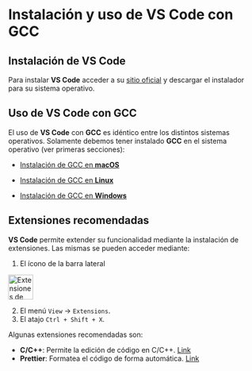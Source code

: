 # Instalación y uso de VS Code con GCC

## Instalación de VS Code

Para instalar **VS Code** acceder a su <a href="https://code.visualstudio.com/#alt-downloads" target="_blank">sitio
oficial</a> y descargar el instalador para su sistema operativo.

## Uso de VS Code con GCC

El uso de **VS Code** con **GCC** es idéntico entre los distintos sistemas operativos. Solamente debemos tener
instalado **GCC** en el sistema operativo (ver primeras secciones):

- <a href="gcc-macos.md">Instalación de GCC en **macOS**</a>

- <a href="gcc-linux.md">Instalación de GCC en **Linux**</a>

- <a href="gcc-windows.md">Instalación de GCC en **Windows**</a>

## Extensiones recomendadas
**VS Code** permite extender su funcionalidad mediante la instalación de extensiones. 
Las mismas se pueden acceder mediante: 
1. El ícono de la barra lateral

<img src="vscode-terminal-2.png" alt="Extensiones de VS Code" width="50"/>

2. El menú `View` -> `Extensions`.
3. El atajo `Ctrl + Shift + X`.

Algunas extensiones recomendadas son:
- **C/C++**: Permite la edición de código en C/C++. <a href="https://marketplace.visualstudio.com/items?itemName=ms-vscode.cpptools" target="_blank">Link</a>
- **Prettier**: Formatea el código de forma automática. <a href="https://marketplace.visualstudio.com/items?itemName=esbenp.prettier-vscode" target="_blank">Link</a>